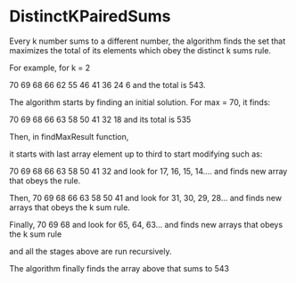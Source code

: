 # DistinctKPairedSums
Every k number sums to a different number, the algorithm finds the set that maximizes the total of its elements which obey the distinct k sums rule. 

For example, for k = 2

70  69  68  66  62  55  46  41  36  24  6 
and the total is 543. 

The algorithm starts by finding an initial solution. 
For max = 70, it finds:


70 69 68 66 63 58 50 41 32 18
and its total is 535

Then, in findMaxResult function, 

it starts with last array element up to third to start modifying such as:

70 69 68 66 63 58 50 41 32 
and look for 17, 16, 15, 14.... and finds new array that obeys the rule. 

Then, 
70 69 68 66 63 58 50 41
and look for 31, 30, 29, 28... and finds new arrays that obeys the k sum rule.

Finally, 
70 69 68 
and look for 65, 64, 63...  and finds new arrays that obeys the k sum rule

and all the stages above are run recursively. 

The algorithm finally finds the array above that sums to 543



